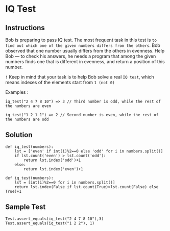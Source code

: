 # IQ Test

## Instructions
Bob is preparing to pass IQ test. The most frequent task in this test is `to find out which one of the given numbers differs from the others`. 
Bob observed that one number usually differs from the others in evenness. 
Help Bob — to check his answers, he needs a program that among the given numbers finds one that is different in evenness, and return a position of this number.

`!` Keep in mind that your task is to help Bob solve a real `IQ test`, which means indexes of the elements start from `1 (not 0)`

Examples :
```
iq_test("2 4 7 8 10") => 3 // Third number is odd, while the rest of the numbers are even

iq_test("1 2 1 1") => 2 // Second number is even, while the rest of the numbers are odd
```

## Solution
```
def iq_test(numbers):
    lst = ['even' if int(i)%2==0 else 'odd' for i in numbers.split()]
    if lst.count('even') > lst.count('odd'):
        return lst.index('odd')+1
    else:
        return lst.index('even')+1
```
```
def iq_test(numbers):
    lst = [int(i)%2==0 for i in numbers.split()]
    return lst.index(False if lst.count(True)>lst.count(False) else True)+1
```

## Sample Test
```
Test.assert_equals(iq_test("2 4 7 8 10"),3)
Test.assert_equals(iq_test("1 2 2"), 1)
```